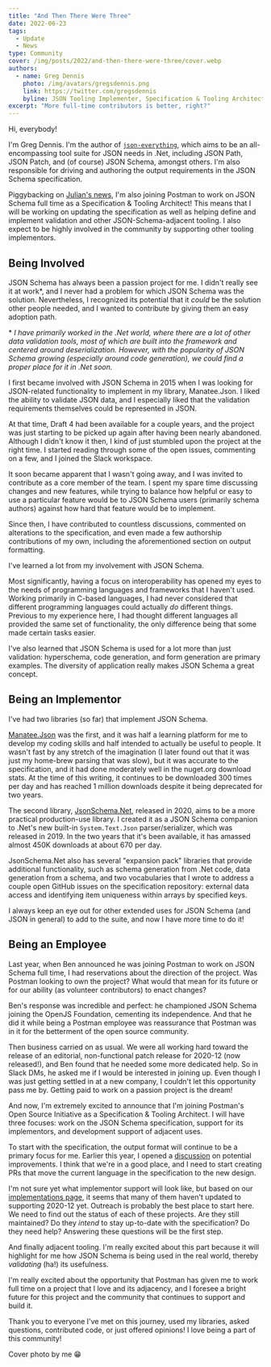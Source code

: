 ```yaml
---
title: "And Then There Were Three"
date: 2022-06-23
tags:
  - Update
  - News
type: Community
cover: /img/posts/2022/and-then-there-were-three/cover.webp
authors:
  - name: Greg Dennis
    photo: /img/avatars/gregsdennis.png
    link: https://twitter.com/gregsdennis
    byline: JSON Tooling Implementer, Specification & Tooling Architect @Postman
excerpt: "More full-time contributors is better, right?"
---
```


Hi, everybody!

I'm Greg Dennis.  I'm the author of [`json-everything`](https://github.com/gregsdennis/json-everything), which aims to be an all-encompassing tool suite for JSON needs in .Net, including JSON Path, JSON Patch, and (of course) JSON Schema, amongst others.  I'm also responsible for driving and authoring the output requirements in the JSON Schema specification.

Piggybacking on [Julian's news](hello-world-hello-postman), I'm also joining Postman to work on JSON Schema full time as a Specification & Tooling Architect!  This means that I will be working on updating the specification as well as helping define and implement validation and other JSON-Schema-adjacent tooling.  I also expect to be highly involved in the community by supporting other tooling implementors.

## Being Involved

JSON Schema has always been a passion project for me.  I didn't really see it at work\*, and I never had a problem for which JSON Schema was the solution.  Nevertheless, I recognized its potential that it _could_ be the solution other people needed, and I wanted to contribute by giving them an easy adoption path.

\* *I have primarily worked in the .Net world, where there are a lot of other data validation tools, most of which are built into the framework and centered around deserialization.  However, with the popularity of JSON Schema growing (especially around code generation), we could find a proper place for it in .Net soon.*

I first became involved with JSON Schema in 2015 when I was looking for JSON-related functionality to implement in my library, Manatee.Json.  I liked the ability to validate JSON data, and I especially liked that the validation requirements themselves could be represented in JSON.

At that time, Draft 4 had been available for a couple years, and the project was just starting to be picked up again after having been nearly abandoned.  Although I didn't know it then, I kind of just stumbled upon the project at the right time.  I started reading through some of the open issues, commenting on a few, and I joined the Slack workspace.

It soon became apparent that I wasn't going away, and I was invited to contribute as a core member of the team.  I spent my spare time discussing changes and new features, while trying to balance how helpful or easy to use a particular feature would be to JSON Schema users (primarily schema authors) against how hard that feature would be to implement.

Since then, I have contributed to countless discussions, commented on alterations to the specification, and even made a few authorship contributions of my own, including the aforementioned section on output formatting.

I've learned a lot from my involvement with JSON Schema.

Most significantly, having a focus on interoperability has opened my eyes to the needs of programming languages and frameworks that I haven't used.  Working primarily in C-based languages, I had never considered that different programming languages could actually _do_ different things.  Previous to my experience here, I had thought different languages all provided the same set of functionality, the only difference being that some made certain tasks easier.

I've also learned that JSON Schema is used for a lot more than just validation: hyperschema, code generation, and form generation are primary examples.  The diversity of application really makes JSON Schema a great concept.

## Being an Implementor

I've had two libraries (so far) that implement JSON Schema.

[Manatee.Json](https://www.nuget.org/packages/Manatee.Json) was the first, and it was half a learning platform for me to develop my coding skills and half intended to actually be useful to people.  It wasn't fast by any stretch of the imagination (I later found out that it was just my home-brew parsing that was slow), but it was accurate to the specification, and it had done moderately well in the nuget.org download stats.  At the time of this writing, it continues to be downloaded 300 times per day and has reached 1 million downloads despite it being deprecated for two years.

The second library, [JsonSchema.Net](https://www.nuget.org/packages/JsonSchema.Net), released in 2020, aims to be a more practical production-use library.  I created it as a JSON Schema companion to .Net's new built-in `System.Text.Json` parser/serializer, which was released in 2019.  In the two years that it's been available, it has amassed almost 450K downloads at about 670 per day.

JsonSchema.Net also has several "expansion pack" libraries that provide additional functionality, such as schema generation from .Net code, data generation from a schema, and two vocabularies that I wrote to address a couple open GitHub issues on the specification repository: external data access and identifying item uniqueness within arrays by specified keys.

I always keep an eye out for other extended uses for JSON Schema (and JSON in general) to add to the suite, and now I have more time to do it!

## Being an Employee

Last year, when Ben announced he was joining Postman to work on JSON Schema full time, I had reservations about the direction of the project.  Was Postman looking to own the project?  What would that mean for its future or for our ability (as volunteer contributors) to enact changes?

Ben's response was incredible and perfect:  he championed JSON Schema joining the OpenJS Foundation, cementing its independence.  And that he did it while being a Postman employee was reassurance that Postman was in it for the betterment of the open source community.

Then business carried on as usual.  We were all working hard toward the release of an editorial, non-functional patch release for 2020-12 (now released!), and Ben found that he needed some more dedicated help.  So in Slack DMs, he asked me if I would be interested in joining up.  Even though I was just getting settled in at a new company, I couldn't let this opportunity pass me by.  Getting paid to work on a passion project is the dream!

And now, I'm extremely excited to announce that I'm joining Postman's Open Source Initiative as a Specification & Tooling Architect.  I will have three focuses: work on the JSON Schema specification, support for its implementors, and development support of adjacent uses.

To start with the specification, the output format will continue to be a primary focus for me.  Earlier this year, I opened a [discussion](https://github.com/orgs/json-schema-org/discussions/63) on potential improvements.  I think that we're in a good place, and I need to start creating PRs that move the current language in the specification to the new design.

I'm not sure yet what implementor support will look like, but based on our [implementations page](https://json-schema.org/implementations.html), it seems that many of them haven't updated to supporting 2020-12 yet.  Outreach is probably the best place to start here.  We need to find out the status of each of these projects.  Are they still maintained?  Do they _intend_ to stay up-to-date with the specification?  Do they need help?  Answering these questions will be the first step.

And finally adjacent tooling.  I'm really excited about this part because it will highlight for me how JSON Schema is being used in the real world, thereby _validating_ (ha!) its usefulness.

I'm really excited about the opportunity that Postman has given me to work full time on a project that I love and its adjacency, and I foresee a bright future for this project and the community that continues to support and build it.

Thank you to everyone I've met on this journey, used my libraries, asked questions, contributed code, or just offered opinions!  I love being a part of this community!

Cover photo by me 😁